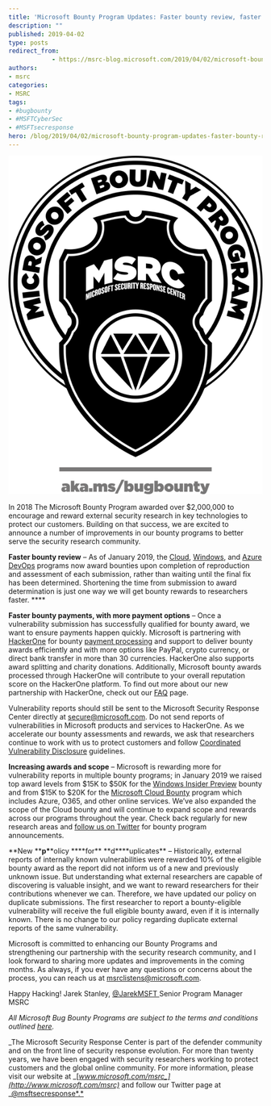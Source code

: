 ```yaml
---
title: 'Microsoft Bounty Program Updates: Faster bounty review, faster payments, and higher rewards'
description: ""
published: 2019-04-02
type: posts
redirect_from:
            - https://msrc-blog.microsoft.com/2019/04/02/microsoft-bounty-program-updates-faster-bounty-review-faster-payments-and-higher-rewards/
authors:
- msrc
categories:
- MSRC
tags:
- #bugbounty
- #MSFTCyberSec
- #MSFTsecresponse
hero: /blog/2019/04/02/microsoft-bounty-program-updates-faster-bounty-review-faster-payments-and-higher-rewards/img/wp-content-uploads-2019-04-MSRC-Graphic.png
---
```

[![](./img/wp-content-uploads-2019-04-MSRC-Graphic.png)](./img/wp-content-uploads-2019-04-MSRC-Graphic.png)

In 2018 The Microsoft Bounty Program awarded over \$2,000,000 to encourage and reward external security research in key technologies to protect our customers. Building on that success, we are excited to announce a number of improvements in our bounty programs to better serve the security research community.

**Faster bounty review** – As of January 2019, the [Cloud](https://www.microsoft.com/en-us/msrc/bounty-microsoft-cloud?rtc=1), [Windows](https://www.microsoft.com/en-us/msrc/bounty-windows-insider-preview?rtc=1), and [Azure DevOps](https://www.microsoft.com/en-us/msrc/bounty-azure-devops) programs now award bounties upon completion of reproduction and assessment of each submission, rather than waiting until the final fix has been determined. Shortening the time from submission to award determination is just one way we will get bounty rewards to researchers faster. \*\*\*\*

**Faster bounty payments, with more payment options** – Once a vulnerability submission has successfully qualified for bounty award, we want to ensure payments happen quickly. Microsoft is partnering with [HackerOne](https://www.hackerone.com/) for bounty [payment processing](https://docs.hackerone.com/hackers/payments.html) and support to deliver bounty awards efficiently and with more options like PayPal, crypto currency, or direct bank transfer in more than 30 currencies. HackerOne also supports award splitting and charity donations. Additionally, Microsoft bounty awards processed through HackerOne will contribute to your overall reputation score on the HackerOne platform. To find out more about our new partnership with HackerOne, check out our [FAQ](https://www.microsoft.com/en-us/msrc/faqs-bounty?rtc=1) page.

Vulnerability reports should still be sent to the Microsoft Security Response Center directly at secure@microsoft.com. Do not send reports of vulnerabilities in Microsoft products and services to HackerOne. As we accelerate our bounty assessments and rewards, we ask that researchers continue to work with us to protect customers and follow [Coordinated Vulnerability Disclosure](https://www.microsoft.com/en-us/msrc/cvd) guidelines.

**Increasing awards and scope** – Microsoft is rewarding more for vulnerability reports in multiple bounty programs; in January 2019 we raised top award levels from $15K to $50K for the [Windows Insider Preview](https://www.microsoft.com/en-us/msrc/bounty-windows-insider-preview?rtc=1) bounty and from $15K to $20K for the [Microsoft Cloud Bounty](https://www.microsoft.com/en-us/msrc/bounty-microsoft-cloud?rtc=1) program which includes Azure, O365, and other online services. We’ve also expanded the scope of the Cloud bounty and will continue to expand scope and rewards across our programs throughout the year. Check back regularly for new research areas and [follow us on Twitter](https://twitter.com/msftsecresponse) for bounty program announcements.

**New \*\***p\***\*olicy \*\***for\*\* **d\*\***uplicates\*\* – Historically, external reports of internally known vulnerabilities were rewarded 10% of the eligible bounty award as the report did not inform us of a new and previously unknown issue. But understanding what external researchers are capable of discovering is valuable insight, and we want to reward researchers for their contributions whenever we can. Therefore, we have updated our policy on duplicate submissions. The first researcher to report a bounty-eligible vulnerability will receive the full eligible bounty award, even if it is internally known. There is no change to our policy regarding duplicate external reports of the same vulnerability.

Microsoft is committed to enhancing our Bounty Programs and strengthening our partnership with the security research community, and I look forward to sharing more updates and improvements in the coming months. As always, if you ever have any questions or concerns about the process, you can reach us at msrclistens@microsoft.com.

Happy Hacking! Jarek Stanley, [@JarekMSFT ](https://twitter.com/JarekMsft?lang=en)Senior Program Manager MSRC

_All Microsoft Bug Bounty Programs are subject to the terms and conditions outlined _[_here_](https://www.microsoft.com/en-us/msrc/bounty-terms?rtc=1)_._

_The Microsoft Security Response Center is part of the defender community and on the front line of security response evolution. For more than twenty years, we have been engaged with security researchers working to protect customers and the global online community. For more information, please visit our website at _[_www.microsoft.com/msrc_](http://www.microsoft.com/msrc)_ and follow our Twitter page at _[@msftsecresponse*.*](https://twitter.com/msftsecresponse)
